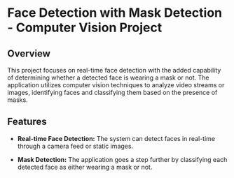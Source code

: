 # Face Detection with Mask Detection - Computer Vision Project

## Overview

This project focuses on real-time face detection with the added capability of determining whether a detected face is wearing a mask or not. The application utilizes computer vision techniques to analyze video streams or images, identifying faces and classifying them based on the presence of masks.

## Features

- **Real-time Face Detection:** The system can detect faces in real-time through a camera feed or static images.

- **Mask Detection:** The application goes a step further by classifying each detected face as either wearing a mask or not.
